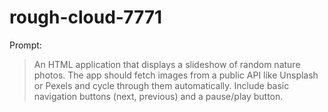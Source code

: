 # rough-cloud-7771

Prompt:
> An HTML application that displays a slideshow of random nature photos. The app should fetch images from a public API like Unsplash or Pexels and cycle through them automatically. Include basic navigation buttons (next, previous) and a pause/play button.
